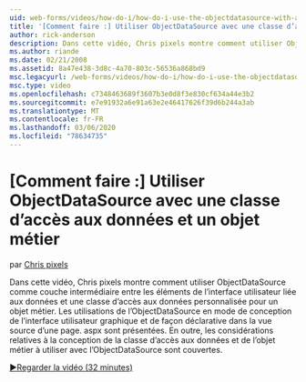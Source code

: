 ```yaml
---
uid: web-forms/videos/how-do-i/how-do-i-use-the-objectdatasource-with-a-data-access-class-and-business-object
title: '[Comment faire :] Utiliser ObjectDataSource avec une classe d’accès aux données et un objet métier | Microsoft Docs'
author: rick-anderson
description: Dans cette vidéo, Chris pixels montre comment utiliser ObjectDataSource comme couche intermédiaire entre les éléments de l’interface utilisateur liée aux données et un compte de données personnalisé...
ms.author: riande
ms.date: 02/21/2008
ms.assetid: 8a47e438-3d8c-4a70-803c-56536a868bd9
msc.legacyurl: /web-forms/videos/how-do-i/how-do-i-use-the-objectdatasource-with-a-data-access-class-and-business-object
msc.type: video
ms.openlocfilehash: c7348463689f3607b3e0d8f3e830cf634a44e3b2
ms.sourcegitcommit: e7e91932a6e91a63e2e46417626f39d6b244a3ab
ms.translationtype: MT
ms.contentlocale: fr-FR
ms.lasthandoff: 03/06/2020
ms.locfileid: "78634735"
---
```

# <a name="how-do-i-use-the-objectdatasource-with-a-data-access-class-and-business-object"></a>[Comment faire :] Utiliser ObjectDataSource avec une classe d’accès aux données et un objet métier

par [Chris pixels](https://twitter.com/chrispels)

Dans cette vidéo, Chris pixels montre comment utiliser ObjectDataSource comme couche intermédiaire entre les éléments de l’interface utilisateur liée aux données et une classe d’accès aux données personnalisée pour un objet métier. Les utilisations de l’ObjectDataSource en mode de conception de l’interface utilisateur graphique et de façon déclarative dans la vue source d’une page. aspx sont présentées. En outre, les considérations relatives à la conception de la classe d’accès aux données et de l’objet métier à utiliser avec l’ObjectDataSource sont couvertes.

[&#9654;Regarder la vidéo (32 minutes)](https://channel9.msdn.com/Blogs/ASP-NET-Site-Videos/how-do-i-use-the-objectdatasource-with-a-data-access-class-and-business-object)
